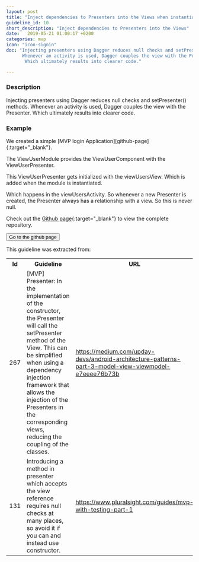 ```yaml
---
layout: post
title: "Inject dependencies to Presenters into the Views when instantiating the Presenters, as this reduces coupling issues and null checks."
guideline_id: 10
short_description: "Inject dependencies to Presenters into the Views"
date:   2019-05-21 01:00:17 +0200
categories: mvp
icon: "icon-signin"
doc: "Injecting presenters using Dagger reduces null checks and setPresenter() methods. 
      Whenever an activity is used, Dagger couples the view with the Presenter.
       Which ultimately results into clearer code."

---
```

<h3>Description</h3>
Injecting presenters using Dagger reduces null checks and setPresenter() methods. 
Whenever an activity is used, Dagger couples the view with the Presenter.
 Which ultimately results into clearer code.



<h3>Example</h3>
We created a simple [MVP login Application][github-page]{:target="_blank"}.

The ViewUserModule provides the ViewUserComponent with the ViewUserPresenter.

<script src="https://gist.github.com/Geertdepont/bb5770a60eff27f2da993c3f46a140d0.js"></script>

This ViewUserPresenter gets initialized with the viewUsersView. Which is added when the 
module is instantiated.

<script src="https://gist.github.com/Geertdepont/6bfd1948147766a44579173049aaa979.js"></script>

Which happens in the viewUsersActivity.	So whenever a new Presenter is created, the Presenter always has a relationship with a view. So this is never null.

Check out the [Github page][github-page]{:target="_blank"} to view the complete repository.

<a href="https://github.com/Geertdepont/bachelor_thesis/tree/master/MVPLogin" target="_blank"><button type="button" class="btn btn-primary btn-icon-right">Go to the github page</button></a>

This guideline was extracted from:
<table id="guidelinelinks">
  <tr>
    <th>Id</th>
    <th>Guideline</th>
    <th>URL</th>
  </tr>
    <tr>
      <td>267</td>
      <td>[MVP] Presenter: In the implementation of the constructor, the Presenter will call the setPresenter method of the View. This can be simplified when using a dependency injection framework that allows the injection of the Presenters in the corresponding views, reducing the coupling of the classes.</td>
     <td><a href="https://medium.com/upday-devs/android-architecture-patterns-part-3-model-view-viewmodel-e7eeee76b73b" target="_blank">https://medium.com/upday-devs/android-architecture-patterns-part-3-model-view-viewmodel-e7eeee76b73b</a></td>
    </tr> 
    <tr>
      <td>131</td>
      <td>Introducing a method in presenter which accepts the view reference requires null checks at many places, so avoid it if you can and instead use constructor.</td>
     <td><a href="https://www.pluralsight.com/guides/mvp-with-testing-part-1" target="_blank">https://www.pluralsight.com/guides/mvp-with-testing-part-1</a></td>
    </tr> 
     
</table>

[github-page]: https://github.com/Geertdepont/bachelor_thesis/tree/master/MVPLogin